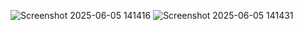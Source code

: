 ![Screenshot 2025-06-05 141416](https://github.com/user-attachments/assets/3d84475f-b13a-4e94-abf9-d2bd4b1232ca)
![Screenshot 2025-06-05 141431](https://github.com/user-attachments/assets/d33f7f14-bb84-4e4a-acfb-c6413c2a0bcb)
